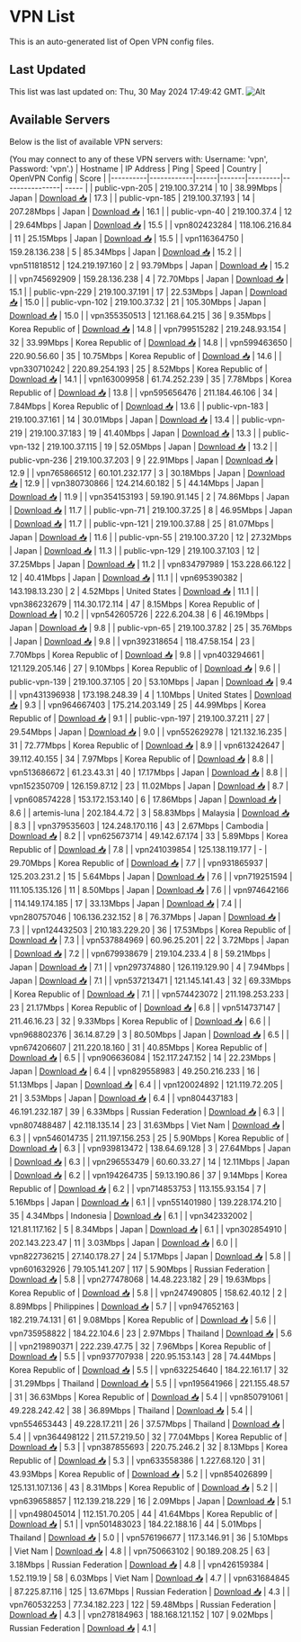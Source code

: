 # VPN List

This is an auto-generated list of Open VPN config files.

## Last Updated

This list was last updated on: Thu, 30 May 2024 17:49:42 GMT.
![Alt](https://repobeats.axiom.co/api/embed/186b98318ef1479477931607c1ad7d823f12451f.svg "Repobeats analytics image")

## Available Servers

Below is the list of available VPN servers:

(You may connect to any of these VPN servers with: Username: 'vpn', Password: 'vpn'.)
| Hostname | IP Address | Ping | Speed | Country | OpenVPN Config | Score |
|----------|------------|------|-------|---------|----------------| ----- |
| public-vpn-205 | 219.100.37.214 | 10 | 38.99Mbps | Japan | [Download 📥](./configs/server_0_JP.ovpn) | 17.3 |
| public-vpn-185 | 219.100.37.193 | 14 | 207.28Mbps | Japan | [Download 📥](./configs/server_1_JP.ovpn) | 16.1 |
| public-vpn-40 | 219.100.37.4 | 12 | 29.64Mbps | Japan | [Download 📥](./configs/server_2_JP.ovpn) | 15.5 |
| vpn802423284 | 118.106.216.84 | 11 | 25.15Mbps | Japan | [Download 📥](./configs/server_3_JP.ovpn) | 15.5 |
| vpn116364750 | 159.28.136.238 | 5 | 85.34Mbps | Japan | [Download 📥](./configs/server_4_JP.ovpn) | 15.2 |
| vpn511818512 | 124.219.197.160 | 2 | 93.79Mbps | Japan | [Download 📥](./configs/server_5_JP.ovpn) | 15.2 |
| vpn745692909 | 159.28.136.238 | 4 | 72.70Mbps | Japan | [Download 📥](./configs/server_6_JP.ovpn) | 15.1 |
| public-vpn-229 | 219.100.37.191 | 17 | 22.53Mbps | Japan | [Download 📥](./configs/server_7_JP.ovpn) | 15.0 |
| public-vpn-102 | 219.100.37.32 | 21 | 105.30Mbps | Japan | [Download 📥](./configs/server_8_JP.ovpn) | 15.0 |
| vpn355350513 | 121.168.64.215 | 36 | 9.35Mbps | Korea Republic of | [Download 📥](./configs/server_9_KR.ovpn) | 14.8 |
| vpn799515282 | 219.248.93.154 | 32 | 33.99Mbps | Korea Republic of | [Download 📥](./configs/server_10_KR.ovpn) | 14.8 |
| vpn599463650 | 220.90.56.60 | 35 | 10.75Mbps | Korea Republic of | [Download 📥](./configs/server_11_KR.ovpn) | 14.6 |
| vpn330710242 | 220.89.254.193 | 25 | 8.52Mbps | Korea Republic of | [Download 📥](./configs/server_12_KR.ovpn) | 14.1 |
| vpn163009958 | 61.74.252.239 | 35 | 7.78Mbps | Korea Republic of | [Download 📥](./configs/server_13_KR.ovpn) | 13.8 |
| vpn595656476 | 211.184.46.106 | 34 | 7.84Mbps | Korea Republic of | [Download 📥](./configs/server_14_KR.ovpn) | 13.6 |
| public-vpn-183 | 219.100.37.161 | 14 | 30.01Mbps | Japan | [Download 📥](./configs/server_15_JP.ovpn) | 13.4 |
| public-vpn-219 | 219.100.37.183 | 19 | 41.40Mbps | Japan | [Download 📥](./configs/server_16_JP.ovpn) | 13.3 |
| public-vpn-132 | 219.100.37.115 | 19 | 52.05Mbps | Japan | [Download 📥](./configs/server_17_JP.ovpn) | 13.2 |
| public-vpn-236 | 219.100.37.203 | 9 | 22.91Mbps | Japan | [Download 📥](./configs/server_18_JP.ovpn) | 12.9 |
| vpn765866512 | 60.101.232.177 | 3 | 30.18Mbps | Japan | [Download 📥](./configs/server_19_JP.ovpn) | 12.9 |
| vpn380730866 | 124.214.60.182 | 5 | 44.14Mbps | Japan | [Download 📥](./configs/server_20_JP.ovpn) | 11.9 |
| vpn354153193 | 59.190.91.145 | 2 | 74.86Mbps | Japan | [Download 📥](./configs/server_21_JP.ovpn) | 11.7 |
| public-vpn-71 | 219.100.37.25 | 8 | 46.95Mbps | Japan | [Download 📥](./configs/server_22_JP.ovpn) | 11.7 |
| public-vpn-121 | 219.100.37.88 | 25 | 81.07Mbps | Japan | [Download 📥](./configs/server_23_JP.ovpn) | 11.6 |
| public-vpn-55 | 219.100.37.20 | 12 | 27.32Mbps | Japan | [Download 📥](./configs/server_24_JP.ovpn) | 11.3 |
| public-vpn-129 | 219.100.37.103 | 12 | 37.25Mbps | Japan | [Download 📥](./configs/server_25_JP.ovpn) | 11.2 |
| vpn834797989 | 153.228.66.122 | 12 | 40.41Mbps | Japan | [Download 📥](./configs/server_26_JP.ovpn) | 11.1 |
| vpn695390382 | 143.198.13.230 | 2 | 4.52Mbps | United States | [Download 📥](./configs/server_27_US.ovpn) | 11.1 |
| vpn386232679 | 114.30.172.114 | 47 | 8.15Mbps | Korea Republic of | [Download 📥](./configs/server_28_KR.ovpn) | 10.2 |
| vpn542605726 | 222.6.204.38 | 6 | 46.19Mbps | Japan | [Download 📥](./configs/server_29_JP.ovpn) | 9.8 |
| public-vpn-65 | 219.100.37.82 | 25 | 35.76Mbps | Japan | [Download 📥](./configs/server_30_JP.ovpn) | 9.8 |
| vpn392318654 | 118.47.58.154 | 23 | 7.70Mbps | Korea Republic of | [Download 📥](./configs/server_31_KR.ovpn) | 9.8 |
| vpn403294661 | 121.129.205.146 | 27 | 9.10Mbps | Korea Republic of | [Download 📥](./configs/server_32_KR.ovpn) | 9.6 |
| public-vpn-139 | 219.100.37.105 | 20 | 53.10Mbps | Japan | [Download 📥](./configs/server_33_JP.ovpn) | 9.4 |
| vpn431396938 | 173.198.248.39 | 4 | 1.10Mbps | United States | [Download 📥](./configs/server_34_US.ovpn) | 9.3 |
| vpn964667403 | 175.214.203.149 | 25 | 44.99Mbps | Korea Republic of | [Download 📥](./configs/server_35_KR.ovpn) | 9.1 |
| public-vpn-197 | 219.100.37.211 | 27 | 29.54Mbps | Japan | [Download 📥](./configs/server_36_JP.ovpn) | 9.0 |
| vpn552629278 | 121.132.16.235 | 31 | 72.77Mbps | Korea Republic of | [Download 📥](./configs/server_37_KR.ovpn) | 8.9 |
| vpn613242647 | 39.112.40.155 | 34 | 7.97Mbps | Korea Republic of | [Download 📥](./configs/server_38_KR.ovpn) | 8.8 |
| vpn513686672 | 61.23.43.31 | 40 | 17.17Mbps | Japan | [Download 📥](./configs/server_39_JP.ovpn) | 8.8 |
| vpn152350709 | 126.159.87.12 | 23 | 11.02Mbps | Japan | [Download 📥](./configs/server_40_JP.ovpn) | 8.7 |
| vpn608574228 | 153.172.153.140 | 6 | 17.86Mbps | Japan | [Download 📥](./configs/server_41_JP.ovpn) | 8.6 |
| artemis-luna | 202.184.4.72 | 3 | 58.83Mbps | Malaysia | [Download 📥](./configs/server_42_MY.ovpn) | 8.3 |
| vpn379535603 | 124.248.170.116 | 43 | 2.67Mbps | Cambodia | [Download 📥](./configs/server_43_KH.ovpn) | 8.2 |
| vpn625673714 | 49.142.67.174 | 33 | 5.89Mbps | Korea Republic of | [Download 📥](./configs/server_44_KR.ovpn) | 7.8 |
| vpn241039854 | 125.138.119.177 | - | 29.70Mbps | Korea Republic of | [Download 📥](./configs/server_45_KR.ovpn) | 7.7 |
| vpn931865937 | 125.203.231.2 | 15 | 5.64Mbps | Japan | [Download 📥](./configs/server_46_JP.ovpn) | 7.6 |
| vpn719251594 | 111.105.135.126 | 11 | 8.50Mbps | Japan | [Download 📥](./configs/server_47_JP.ovpn) | 7.6 |
| vpn974642166 | 114.149.174.185 | 17 | 33.13Mbps | Japan | [Download 📥](./configs/server_48_JP.ovpn) | 7.4 |
| vpn280757046 | 106.136.232.152 | 8 | 76.37Mbps | Japan | [Download 📥](./configs/server_49_JP.ovpn) | 7.3 |
| vpn124432503 | 210.183.229.20 | 36 | 17.53Mbps | Korea Republic of | [Download 📥](./configs/server_50_KR.ovpn) | 7.3 |
| vpn537884969 | 60.96.25.201 | 22 | 3.72Mbps | Japan | [Download 📥](./configs/server_51_JP.ovpn) | 7.2 |
| vpn679938679 | 219.104.233.4 | 8 | 59.21Mbps | Japan | [Download 📥](./configs/server_52_JP.ovpn) | 7.1 |
| vpn297374880 | 126.119.129.90 | 4 | 7.94Mbps | Japan | [Download 📥](./configs/server_53_JP.ovpn) | 7.1 |
| vpn537213471 | 121.145.141.43 | 32 | 69.33Mbps | Korea Republic of | [Download 📥](./configs/server_54_KR.ovpn) | 7.1 |
| vpn574423072 | 211.198.253.233 | 23 | 21.17Mbps | Korea Republic of | [Download 📥](./configs/server_55_KR.ovpn) | 6.8 |
| vpn514737147 | 211.46.16.23 | 32 | 9.33Mbps | Korea Republic of | [Download 📥](./configs/server_56_KR.ovpn) | 6.6 |
| vpn968802376 | 36.14.87.29 | 3 | 80.50Mbps | Japan | [Download 📥](./configs/server_57_JP.ovpn) | 6.5 |
| vpn674206607 | 211.220.18.160 | 31 | 40.85Mbps | Korea Republic of | [Download 📥](./configs/server_58_KR.ovpn) | 6.5 |
| vpn906636084 | 152.117.247.152 | 14 | 22.23Mbps | Japan | [Download 📥](./configs/server_59_JP.ovpn) | 6.4 |
| vpn829558983 | 49.250.216.233 | 16 | 51.13Mbps | Japan | [Download 📥](./configs/server_60_JP.ovpn) | 6.4 |
| vpn120024892 | 121.119.72.205 | 21 | 3.53Mbps | Japan | [Download 📥](./configs/server_61_JP.ovpn) | 6.4 |
| vpn804437183 | 46.191.232.187 | 39 | 6.33Mbps | Russian Federation | [Download 📥](./configs/server_62_RU.ovpn) | 6.3 |
| vpn807488487 | 42.118.135.14 | 23 | 31.63Mbps | Viet Nam | [Download 📥](./configs/server_63_VN.ovpn) | 6.3 |
| vpn546014735 | 211.197.156.253 | 25 | 5.90Mbps | Korea Republic of | [Download 📥](./configs/server_64_KR.ovpn) | 6.3 |
| vpn939813472 | 138.64.69.128 | 3 | 27.64Mbps | Japan | [Download 📥](./configs/server_65_JP.ovpn) | 6.3 |
| vpn296553479 | 60.60.33.27 | 14 | 12.11Mbps | Japan | [Download 📥](./configs/server_66_JP.ovpn) | 6.2 |
| vpn194264735 | 59.13.190.86 | 37 | 9.14Mbps | Korea Republic of | [Download 📥](./configs/server_67_KR.ovpn) | 6.2 |
| vpn714853753 | 113.155.93.154 | 7 | 5.16Mbps | Japan | [Download 📥](./configs/server_68_JP.ovpn) | 6.1 |
| vpn551401980 | 139.228.174.210 | 35 | 4.34Mbps | Indonesia | [Download 📥](./configs/server_69_ID.ovpn) | 6.1 |
| vpn342332002 | 121.81.117.162 | 5 | 8.34Mbps | Japan | [Download 📥](./configs/server_70_JP.ovpn) | 6.1 |
| vpn302854910 | 202.143.223.47 | 11 | 3.03Mbps | Japan | [Download 📥](./configs/server_71_JP.ovpn) | 6.0 |
| vpn822736215 | 27.140.178.27 | 24 | 5.17Mbps | Japan | [Download 📥](./configs/server_72_JP.ovpn) | 5.8 |
| vpn601632926 | 79.105.141.207 | 117 | 5.90Mbps | Russian Federation | [Download 📥](./configs/server_73_RU.ovpn) | 5.8 |
| vpn277478068 | 14.48.223.182 | 29 | 19.63Mbps | Korea Republic of | [Download 📥](./configs/server_74_KR.ovpn) | 5.8 |
| vpn247490805 | 158.62.40.12 | 2 | 8.89Mbps | Philippines | [Download 📥](./configs/server_75_PH.ovpn) | 5.7 |
| vpn947652163 | 182.219.74.131 | 61 | 9.08Mbps | Korea Republic of | [Download 📥](./configs/server_76_KR.ovpn) | 5.6 |
| vpn735958822 | 184.22.104.6 | 23 | 2.97Mbps | Thailand | [Download 📥](./configs/server_77_TH.ovpn) | 5.6 |
| vpn219890371 | 222.239.47.75 | 32 | 7.96Mbps | Korea Republic of | [Download 📥](./configs/server_78_KR.ovpn) | 5.5 |
| vpn937707938 | 220.95.153.143 | 28 | 74.44Mbps | Korea Republic of | [Download 📥](./configs/server_79_KR.ovpn) | 5.5 |
| vpn632254640 | 184.22.161.17 | 32 | 31.29Mbps | Thailand | [Download 📥](./configs/server_80_TH.ovpn) | 5.5 |
| vpn195641966 | 221.155.48.57 | 31 | 36.63Mbps | Korea Republic of | [Download 📥](./configs/server_81_KR.ovpn) | 5.4 |
| vpn850791061 | 49.228.242.42 | 38 | 36.89Mbps | Thailand | [Download 📥](./configs/server_82_TH.ovpn) | 5.4 |
| vpn554653443 | 49.228.17.211 | 26 | 37.57Mbps | Thailand | [Download 📥](./configs/server_83_TH.ovpn) | 5.4 |
| vpn364498122 | 211.57.219.50 | 32 | 77.04Mbps | Korea Republic of | [Download 📥](./configs/server_84_KR.ovpn) | 5.3 |
| vpn387855693 | 220.75.246.2 | 32 | 8.13Mbps | Korea Republic of | [Download 📥](./configs/server_85_KR.ovpn) | 5.3 |
| vpn633558386 | 1.227.68.120 | 31 | 43.93Mbps | Korea Republic of | [Download 📥](./configs/server_86_KR.ovpn) | 5.2 |
| vpn854026899 | 125.131.107.136 | 43 | 8.31Mbps | Korea Republic of | [Download 📥](./configs/server_87_KR.ovpn) | 5.2 |
| vpn639658857 | 112.139.218.229 | 16 | 2.09Mbps | Japan | [Download 📥](./configs/server_88_JP.ovpn) | 5.1 |
| vpn498045014 | 112.151.70.205 | 44 | 41.64Mbps | Korea Republic of | [Download 📥](./configs/server_89_KR.ovpn) | 5.1 |
| vpn501483023 | 184.22.188.16 | 44 | 5.01Mbps | Thailand | [Download 📥](./configs/server_90_TH.ovpn) | 5.0 |
| vpn576196677 | 117.3.146.91 | 36 | 5.10Mbps | Viet Nam | [Download 📥](./configs/server_91_VN.ovpn) | 4.8 |
| vpn750663102 | 90.189.208.25 | 63 | 3.18Mbps | Russian Federation | [Download 📥](./configs/server_92_RU.ovpn) | 4.8 |
| vpn426159384 | 1.52.119.19 | 58 | 6.03Mbps | Viet Nam | [Download 📥](./configs/server_93_VN.ovpn) | 4.7 |
| vpn631684845 | 87.225.87.116 | 125 | 13.67Mbps | Russian Federation | [Download 📥](./configs/server_94_RU.ovpn) | 4.3 |
| vpn760532253 | 77.34.182.223 | 122 | 59.48Mbps | Russian Federation | [Download 📥](./configs/server_95_RU.ovpn) | 4.3 |
| vpn278184963 | 188.168.121.152 | 107 | 9.02Mbps | Russian Federation | [Download 📥](./configs/server_96_RU.ovpn) | 4.1 |
